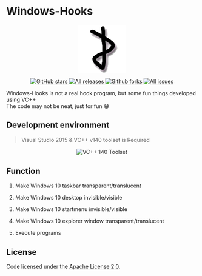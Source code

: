 # Windows-Hooks

<p align="center">
	<img align="center" alt="logo" src="doc/logo.png"/>
</p>
<p align="center">
<a href="https://github.com/zhaotianff/WindowsHooks/stargazers" target="_blank">
 <img alt="GitHub stars" src="https://img.shields.io/github/stars/zhaotianff/WindowsHooks.svg" />
</a>
<a href="https://github.com/zhaotianff/WindowsHooks/releases" target="_blank">
 <img alt="All releases" src="https://img.shields.io/github/downloads/zhaotianff/WindowsHooks/total.svg" />
</a>
<a href="https://github.com/zhaotianff/WindowsHooks/network/members" target="_blank">
 <img alt="Github forks" src="https://img.shields.io/github/forks/zhaotianff/WindowsHooks.svg" />
</a>
<a href="https://github.com/zhaotianff/WindowsHooks/issues" target="_blank">
 <img alt="All issues" src="https://img.shields.io/github/issues/zhaotianff/WindowsHooks.svg" />
</a>
</p>

Windows-Hooks is not a real hook program, but some fun things developed using VC++  
The code may not be neat, just for fun 😁

## Development environment

> Visual Studio 2015 & VC++ v140 toolset is Required

<p align="center">
 <img align="center" alt="VC++ 140 Toolset" src="https://github.com/zhaotianff/WindowsHooks/blob/master/doc/vc140.png" />
</p>

## Function

1. Make Windows 10 taskbar transparent/translucent

2. Make Windows 10 desktop invisible/visible

3. Make Windows 10 startmenu invisible/visible

4. Make Windows 10 explorer window transparent/translucent

5. Execute programs

## License

Code licensed under the [Apache License 2.0](LICENSE).

